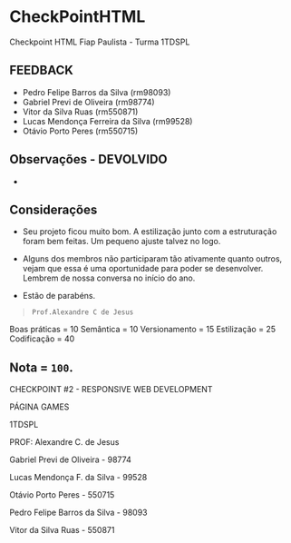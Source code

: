 # CheckPointHTML

Checkpoint HTML Fiap Paulista - Turma 1TDSPL

## FEEDBACK
- Pedro Felipe Barros da Silva (rm98093)
- Gabriel Previ de Oliveira (rm98774)
- Vitor da Silva Ruas (rm550871)
- Lucas Mendonça Ferreira da Silva (rm99528)
- Otávio Porto Peres (rm550715)

## Observações - DEVOLVIDO
- 

## Considerações
- Seu projeto ficou muito bom.
A estilização junto com a estruturação foram bem feitas. Um pequeno ajuste talvez no logo.
- Alguns dos membros não participaram tão ativamente quanto outros, vejam que essa é uma oportunidade para poder se desenvolver. Lembrem de nossa conversa no início do ano.

- Estão de parabéns.

> `Prof.Alexandre C de Jesus`

Boas práticas	= 10
Semântica		= 10
Versionamento	= 15
Estilização		= 25
Codificação		= 40

## Nota = `100`.







CHECKPOINT #2 - RESPONSIVE WEB DEVELOPMENT

PÁGINA GAMES

1TDSPL

PROF: Alexandre C. de Jesus

Gabriel Previ de Oliveira - 98774

Lucas Mendonça F. da Silva - 99528

Otávio Porto Peres - 550715

Pedro Felipe Barros da Silva - 98093

Vitor da Silva Ruas - 550871 
